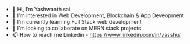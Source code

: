 - 👋 Hi, I’m Yashwanth sai
- 👀 I’m interested in Web Development, Blockchain & App Deveopment
- 🌱 I’m currently learning Full Stack web development
- 💞️ I’m looking to collaborate on MERN stack projects
- 📫 How to reach me Linkedin - https://www.linkedin.com/in/yasshu/

<!---
Yasshu55/Yasshu55 is a ✨ special ✨ repository because its `README.md` (this file) appears on your GitHub profile.
You can click the Preview link to take a look at your changes.
--->
